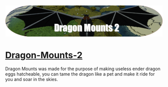 ![LOGO](src/main/resources/logo.png)

# [Dragon-Mounts-2](https://www.curseforge.com/minecraft/mc-mods/dragon-mounts-2)
Dragon Mounts was made for the purpose of making useless ender dragon eggs hatcheable, you can tame the dragon like a pet and make it ride for you and soar in the skies.
